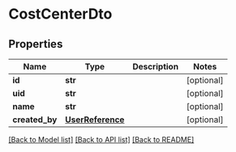 # CostCenterDto

## Properties
Name | Type | Description | Notes
------------ | ------------- | ------------- | -------------
**id** | **str** |  | [optional] 
**uid** | **str** |  | [optional] 
**name** | **str** |  | [optional] 
**created_by** | [**UserReference**](UserReference.md) |  | [optional] 

[[Back to Model list]](../README.md#documentation-for-models) [[Back to API list]](../README.md#documentation-for-api-endpoints) [[Back to README]](../README.md)

